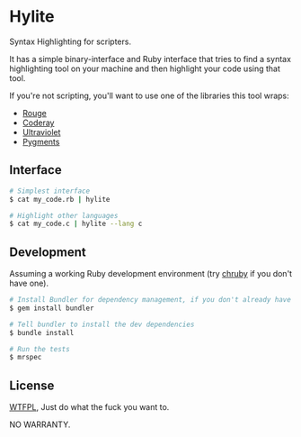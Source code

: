 Hylite
======

Syntax Highlighting for scripters.

It has a simple binary-interface and Ruby interface that tries to find a
syntax highlighting tool on your machine and then highlight your code using that tool.

If you're not scripting, you'll want to use one of the libraries this tool wraps:

* [Rouge](http://rouge.jneen.net)
* [Coderay](http://coderay.rubychan.de)
* [Ultraviolet](https://rubygems.org/gems/ultraviolet)
* [Pygments](http://pygments.org)


Interface
---------

```sh
# Simplest interface
$ cat my_code.rb | hylite

# Highlight other languages
$ cat my_code.c | hylite --lang c
```


Development
-----------

Assuming a working Ruby development environment (try [chruby](https://github.com/postmodern/chruby) if you don't have one).

```sh
# Install Bundler for dependency management, if you don't already have it
$ gem install bundler

# Tell bundler to install the dev dependencies
$ bundle install

# Run the tests
$ mrspec
```


License
-------

[WTFPL](http://www.wtfpl.net/about/), Just do what the fuck you want to.

NO WARRANTY.
